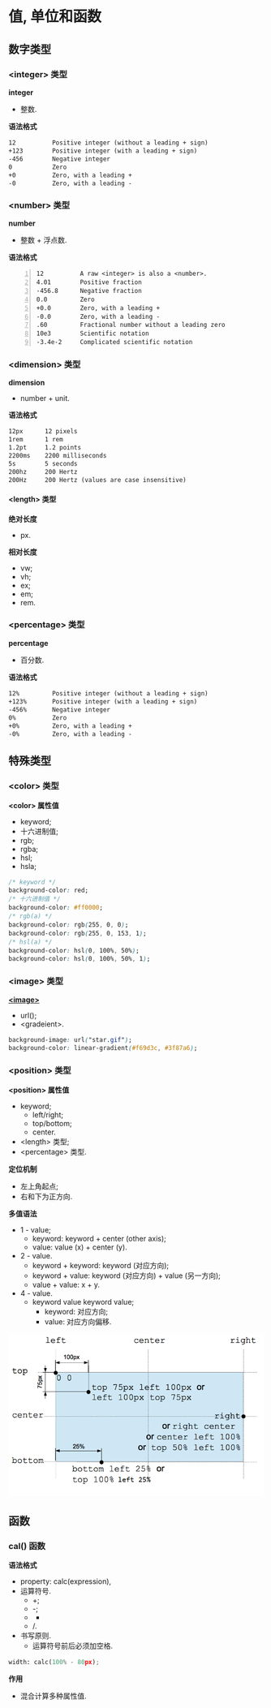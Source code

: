 # 值, 单位和函数

## 数字类型

### \<integer\> 类型

**integer**

- 整数.

**语法格式**

```integer
12          Positive integer (without a leading + sign)
+123        Positive integer (with a leading + sign)
-456        Negative integer
0           Zero
+0          Zero, with a leading +
-0          Zero, with a leading -
```

### \<number\> 类型

**number**

- 整数 + 浮点数.

**语法格式**

```number
12          A raw <integer> is also a <number>.
4.01        Positive fraction
-456.8      Negative fraction
0.0         Zero
+0.0        Zero, with a leading +
-0.0        Zero, with a leading -
.60         Fractional number without a leading zero
10e3        Scientific notation
-3.4e-2     Complicated scientific notation
```

### \<dimension\> 类型

**dimension**

- number + unit.

**语法格式**

```dimension
12px      12 pixels
1rem      1 rem
1.2pt     1.2 points
2200ms    2200 milliseconds
5s        5 seconds
200hz     200 Hertz
200Hz     200 Hertz (values are case insensitive)
```

#### \<length\> 类型

**绝对长度**

- px.

**相对长度**

- vw;
- vh;
- ex;
- em;
- rem.

### \<percentage\> 类型

**percentage**

- 百分数.

**语法格式**

```percentage
12%         Positive integer (without a leading + sign)
+123%       Positive integer (with a leading + sign)
-456%       Negative integer
0%          Zero
+0%         Zero, with a leading +
-0%         Zero, with a leading -
```

## 特殊类型

### \<color\> 类型

**\<color\> 属性值**

- keyword;
- 十六进制值;
- rgb;
- rgba;
- hsl;
- hsla;

```css
/* keyword */
background-color: red;
/* 十六进制值 */
background-color: #ff0000;
/* rgb(a) */
background-color: rgb(255, 0, 0);
background-color: rgb(255, 0, 153, 1);
/* hsl(a) */
background-color: hsl(0, 100%, 50%);
background-color: hsl(0, 100%, 50%, 1);
```

### \<image\> 类型

**[\<image\>](https://developer.mozilla.org/en-US/docs/Web/CSS/image)**

- url();
- \<gradeient\>.

```css
background-image: url("star.gif");
background-color: linear-gradient(#f69d3c, #3f87a6);
```

### \<position\> 类型

**\<position\> 属性值**

- keyword;
  - left/right;
  - top/bottom;
  - center.
- \<length\> 类型;
- \<percentage\> 类型.

**定位机制**

- 左上角起点;
- 右和下为正方向.

**多值语法**

- 1 - value;
  - keyword: keyword + center (other axis);
  - value: value (x) + center (y).
- 2 - value.
  - keyword + keyword: keyword (对应方向);
  - keyword + value: keyword (对应方向) + value (另一方向);
  - value + value: x + y.
- 4 - value.
  - keyword value keyword value;
    - keyword: 对应方向;
    - value: 对应方向偏移.

![示意图](images/2022-07-27-16-50-45.png)

## 函数

### cal() 函数

**语法格式**

- property: calc(expression),
- 运算符号.
  - +;
  - -;
  - -
  - /.
- 书写原则.
  - 运算符号前后必须加空格.

```python
width: calc(100% - 80px);
```

**作用**

- 混合计算多种属性值.
